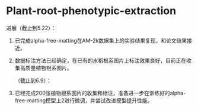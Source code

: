 # Plant-root-phenotypic-extraction

进展（截止到5.22）：
1. 已完成alpha-free-matting在AM-2k数据集上的实验结果复现，和论文结果接近。
2. 数据标注方法已经确定，在已有的水稻根系图片上标注效果良好，目前正在收集高质量植物根系图片。

    （截止到6.9）：
1. 已经完成200张植物根系图片的收集和标注，准备进一步在训练好的alpha-free-matting模型上2进行微调，并尝试改进模型提升性能。

